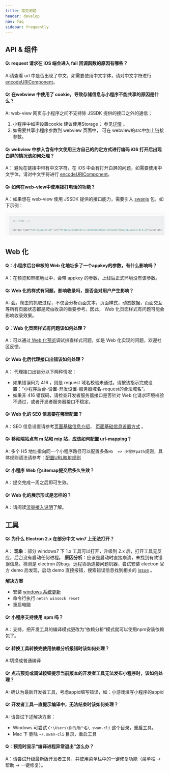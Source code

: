 ```yaml
---
title: 常见问题
header: develop
nav: faq
sidebar: frequently
---
```


## API & 组件

####  Q: request 请求在 iOS 端会进入 fail 回调函数的原因有哪些？

A:请查看 url 中是否出现了中文，如需要使用中文字体，请对中文字符进行 [encodeURIComponent](http://smartprogram.baidu.com/docs/develop/api/net_request/)。


#### Q: 在webview 中使用了 cookie，导致存储信息与小程序不能共享的原因是什么？

A: web-view 网页与小程序之间不支持除 JSSDK 提供的接口之外的通信； 
1. 小程序中如需设置cookie 建议使用Storage； 参见[详情](https://smartprogram.baidu.com/docs/develop/api/storage_save/) 。
2. 如需要共享小程序参数到 webview 页面中， 可在 webview的src中加上链接参数。


#### Q: webview 中参入含有中文使用三方自己的约定方式进行编码 iOS 打开后出现白屏的情况该如何处理？
A： 避免在链接中带有中文字符，在 iOS 中会有打开白屏的问题，如需要使用中文字体，请对中文字符进行 [encodeURIComponent](http://smartprogram.baidu.com/docs/develop/api/net_request/)。

#### Q: 如何在web-view中使用拨打电话的功能？
A：如果想在 web-view 使用 JSSDK 提供的接口能力，需要引入 [swanjs](https://smartprogram.baidu.com/docs/develop/component/open/#web-view/) 包，如下示例：

![](../../../img/faq/webview.png)


## Web 化

#### Q：小程序后台审核的 Web 化地址多了一个appkey的参数，有什么影响吗？
A：在预览和审核地址中，会带 appkey 的参数，上线后正式环境没有该参数。

#### Q: Web 化的样式有问题，影响收录吗，是否会对用户产生影响？

A: 会。爬虫的抓取过程，不仅会分析页面文本，页面样式，动态数据，页面交互等所有页面状态都是爬虫收录的重要参考。因此， Web 化页面样式有问题可能会影响收录效果。

#### Q：Web 化页面样式有问题该如何处理？
A：可以通过[ Web 化预览](https://smartprogram.baidu.com/docs/develop/web/webintroduction)调试排查样式问题，如是 Web 化实现的问题，欢迎社区反馈。

#### Q: Web 化后代理接口出错该如何处理？
A： 代理接口出错分以下两种情况：
* 如果错误码为 416 ，则是 request 域名校验未通过。请按该指示完成设置：“小程序后台-设置-开发设置-服务器域名-request的合法域名”。
* 如果非 416 错误码，请检查开发者服务器接口是否针对  Web 化请求环境校验不通过，或者开发者服务器接口不稳定。

#### Q: Web 化的 SEO 信息要在哪里配置？
A：SEO 信息设置请参考[页面基础信息介绍](https://smartprogram.baidu.com/docs/introduction/rank/#%E8%AE%BE%E7%BD%AE%E9%A1%B5%E9%9D%A2%E5%9F%BA%E7%A1%80%E4%BF%A1%E6%81%AF/)， [页面基础信息设置方式](https://smartprogram.baidu.com/docs/develop/api/pageinfo/) 。

#### Q: 移动端站点有 m 站和 mip 站，应该如何配置 url-mapping？
A: 多个 H5 地址指向同一个小程序路径可以配置多条`H5  => 小程序path`规则，具体规则语法请参考：[配置URL映射规则](https://smartprogram.baidu.com/docs/introduction/rank/#%E9%85%8D%E7%BD%AEURL%E6%98%A0%E5%B0%84%E8%A7%84%E5%88%99/)

#### Q: 小程序 Web 化sitemap提交后多久生效？
A：提交完成一周之后即可生效。

#### Q: Web 化的展示形式是怎样的？
A：请阅读[流量接入说明](https://smartprogram.baidu.com/docs/introduction/intro/)了解。

## 工具

#### Q: 为什么 Electron 2.x 在部分中文 win7 上无法打开？

A：
**现象**：部分 windows7 下 1.x 工具可以打开，升级到 2.x 后，打开工具无反应，后台没有启动任何进程。
**原因分析**：应该是启动时直接崩溃，未找到有效错误信息。猜测是 electron 的bug，远程协助连接问题机器，尝试安装 electron 官方 demo 后发现，启动 demo 直接报错，搜索错误信息找到相关的 [issue](https://github.com/electron/electron/issues/12980) 。

**解决方案**

 - 安装 [windows 系统更新](https://support.microsoft.com/en-us/help/4343900/windows-7-update-kb4343900)
 - 命令行执行 `netsh winsock reset`
 - 重启电脑


#### Q: 小程序支持使用 npm 吗？
A：支持，把开发工具的编译模式更改为“依赖分析“模式就可以使用npm安装依赖包了。


#### Q: 转换工具转换完使用依赖分析报错时该如何处理？
A:切换成普通编译


#### Q: 点击预览或调试按钮提示当前版本的开发者工具无法发布小程序时，该如何处理？
A: 确认为最新开发者工具，考虑appid填写错误，如：小游戏填写小程序的appid

#### Q: 开发者工具一直提示编译中，无法结束时该如何处理？
A: 请尝试下述解决方案：
* Windows 可尝试 `C:\Users\你的用户名\.swan-cli` 这个目录，重启工具。
* Mac 下 删除 `~/.swan-cli` 目录，重启工具

#### Q：预览时显示“编译进程异常退出”怎么办？
A：请尝试升级最新版开发者工具，并使用菜单栏中的一键修复功能（菜单栏 -> 帮助 -> 一键修复）。